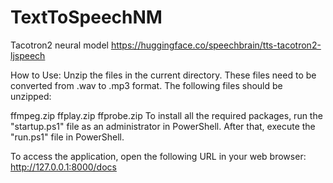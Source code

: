 # TextToSpeechNM
Tacotron2 neural model
https://huggingface.co/speechbrain/tts-tacotron2-ljspeech

How to Use:
Unzip the files in the current directory. These files need to be converted from .wav to .mp3 format. The following files should be unzipped:

ffmpeg.zip
ffplay.zip
ffprobe.zip
To install all the required packages, run the "startup.ps1" file as an administrator in PowerShell. After that, execute the "run.ps1" file in PowerShell.

To access the application, open the following URL in your web browser: http://127.0.0.1:8000/docs

